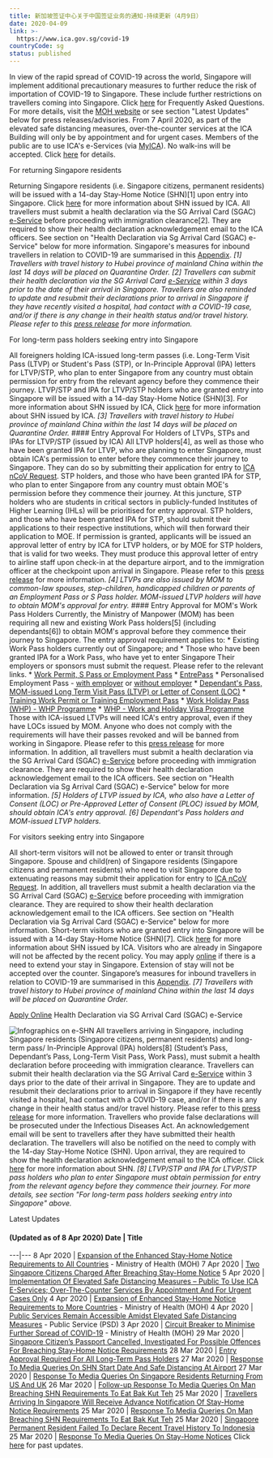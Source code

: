 ```yaml
---
title: 新加坡签证中心关于中国签证业务的通知-持续更新（4月9日）
date: 2020-04-09
link: >-
  https://www.ica.gov.sg/covid-19
countryCode: sg
status: published
---
```

In view of the rapid spread of COVID-19 across the world, Singapore will implement additional precautionary measures to further reduce the risk of importation of COVID-19 to Singapore. These include further restrictions on travellers coming into Singapore. Click [here](/docs/default-source/ica/publications/faqs-on-new-border-control-measures.pdf?sfvrsn=ebde3eb3_24 "FAQ on COVID-19") for Frequently Asked Questions. For more details, visit the [MOH website](https://www.moh.gov.sg/covid-19 "MOH: Updates on COVID-19 (Coronavirus Disease 2019) Local Situation") or see section "Latest Updates" below for press releases/advisories. From 7 April 2020, as part of the elevated safe distancing measures, over-the-counter services at the ICA Building will only be by appointment and for urgent cases. Members of the public are to use ICA's e-Services (via [MyICA](/redirect-links/myica)). No walk-ins will be accepted. Click [here](/covid-19/icab) for details.

For returning Singapore residents

Returning Singapore residents (i.e. Singapore citizens, permanent residents) will be issued with a 14-day Stay-Home Notice (SHN)[1] upon entry into Singapore. Click [here](/covid-19/shn) for more information about SHN issued by ICA. All travellers must submit a health declaration via the SG Arrival Card (SGAC) [e-Service](/eservicesandforms/e-arrival-card) before proceeding with immigration clearance[2]. They are required to show their health declaration acknowledgement email to the ICA officers. See section on "Health Declaration via Sg Arrival Card (SGAC) e-Service" below for more information. Singapore's measures for inbound travellers in relation to COVID-19 are summarised in this [Appendix](/docs/default-source/ica/publications/appendix-covid-19.pdf "Appendix: Singapore"). _[1] Travellers with travel history to Hubei province of mainland China within the last 14 days will be placed on Quarantine Order._ _[2] Travellers can submit their health declaration via the SG Arrival Card [e-Service](/eservicesandforms/e-arrival-card) within 3 days prior to the date of their arrival in Singapore. Travellers are also reminded to update and resubmit their declarations prior to arrival in Singapore if they have recently visited a hospital, had contact with a COVID-19 case, and/or if there is any change in their health status and/or travel history. Please refer to this [press release](/news-and-publications/media-releases/media-release/all-travellers-arriving-in-singapore-from-27-march-2020-0900-hours-must-submit-health-declaration-via-the-sg-arrival-card-e-service "All Travellers Arriving In Singapore From 27 March 2020, 0900 Hours, Must Submit Health Declaration Via The SG Arrival Card E-Service") for more information._

For long-term pass holders seeking entry into Singapore

All foreigners holding ICA-issued long-term passes (i.e. Long-Term Visit Pass (LTVP) or Student's Pass (STP), or In-Principle Approval (IPA) letters for LTVP/STP, who plan to enter Singapore from any country must obtain permission for entry from the relevant agency before they commence their journey. LTVP/STP and IPA for LTVP/STP holders who are granted entry into Singapore will be issued with a 14-day Stay-Home Notice (SHN)[3]. For more information about SHN issued by ICA, Click [here](/covid-19/shn "SHN issued by ICA") for more information about SHN issued by ICA. _[3] Travellers with travel history to Hubei province of mainland China within the last 14 days will be placed on Quarantine Order._ #### Entry Approval For Holders of LTVPs, STPs and IPAs for LTVP/STP (issued by ICA) All LTVP holders[4], as well as those who have been granted IPA for LTVP, who are planning to enter Singapore, must obtain ICA's permission to enter before they commence their journey to Singapore. They can do so by submitting their application for entry to [ICA nCoV Request](https://form.gov.sg/#!/5e3648e9405c180011dc5f9c). STP holders, and those who have been granted IPA for STP, who plan to enter Singapore from any country must obtain MOE's permission before they commence their journey. At this juncture, STP holders who are students in critical sectors in publicly-funded Institutes of Higher Learning (IHLs) will be prioritised for entry approval. STP holders, and those who have been granted IPA for STP, should submit their applications to their respective institutions, which will then forward their application to MOE. If permission is granted, applicants will be issued an approval letter of entry by ICA for LTVP holders, or by MOE for STP holders, that is valid for two weeks. They must produce this approval letter of entry to airline staff upon check-in at the departure airport, and to the immigration officer at the checkpoint upon arrival in Singapore. Please refer to this [press release](/news-and-publications/media-releases/media-release/entry-approval-required-for-all-long-term-pass-holders "Entry Approval Required For All Long-Term Pass Holders") for more information. _[4] LTVPs are also issued by MOM to common-law spouses, step-children, handicapped children or parents of an Employment Pass or S Pass holder. MOM-issued LTVP holders will have to obtain MOM's approval for entry._ #### Entry Approval for MOM's Work Pass Holders Currently, the Ministry of Manpower (MOM) has been requiring all new and existing Work Pass holders[5] (including dependants[6]) to obtain MOM's approval before they commence their journey to Singapore. The entry approval requirement applies to: * Existing Work Pass holders currently out of Singapore; and * Those who have been granted IPA for a Work Pass, who have yet to enter Singapore Their employers or sponsors must submit the request. Please refer to the relevant links. * [Work Permit, S Pass or Employment Pass](https://www.mom.gov.sg/covid-19) * [EntrePass](https://www.mom.gov.sg/passes-and-permits/entrepass/covid-19-precautionary-measures) * Personalised Employment Pass - [with employer](https://www.mom.gov.sg/covid-19) or [without employer](https://www.mom.gov.sg/passes-and-permits/personalised-employment-pass/covid-19-precautionary-measures) * [Dependant's Pass, MOM-issued Long Term Visit Pass (LTVP) or Letter of Consent (LOC)](https://www.mom.gov.sg/covid-19) * [Training Work Permit or Training Employment Pass](https://www.mom.gov.sg/covid-19) * [Work Holiday Pass (WHP) - WHP Programme](https://www.mom.gov.sg/passes-and-permits/work-holiday-programme/covid-19-precautionary-measures) * [WHP - Work and Holiday Visa Programme](https://www.mom.gov.sg/passes-and-permits/work-and-holiday-visa-programme/covid-19-precautionary-measures) Those with ICA-issued LTVPs will need ICA's entry approval, even if they have LOCs issued by MOM. Anyone who does not comply with the requirements will have their passes revoked and will be banned from working in Singapore. Please refer to this [press release](/news-and-publications/media-releases/media-release/entry-approval-required-for-all-long-term-pass-holders "Entry Approval Required For All Long-Term Pass Holders") for more information. In addition, all travellers must submit a health declaration via the SG Arrival Card (SGAC) [e-Service](/eservicesandforms/e-arrival-card) before proceeding with immigration clearance. They are required to show their health declaration acknowledgement email to the ICA officers. See section on "Health Declaration via Sg Arrival Card (SGAC) e-Service" below for more information. _[5] Holders of LTVP issued by ICA, who also have a Letter of Consent (LOC) or Pre-Approved Letter of Consent (PLOC) issued by MOM, should obtain ICA's entry approval._ _[6] Dependant's Pass holders and MOM-issued LTVP holders._

For visitors seeking entry into Singapore

All short-term visitors will not be allowed to enter or transit through Singapore. Spouse and child(ren) of Singapore residents (Singapore citizens and permanent residents) who need to visit Singapore due to extenuating reasons may submit their application for entry to [ICA nCoV Request](https://form.gov.sg/#!/5e3648e9405c180011dc5f9c). In addition, all travellers must submit a health declaration via the SG Arrival Card (SGAC) [e-Service](/eservicesandforms/e-arrival-card) before proceeding with immigration clearance. They are required to show their health declaration acknowledgement email to the ICA officers. See section on "Health Declaration via Sg Arrival Card (SGAC) e-Service" below for more information. Short-term visitors who are granted entry into Singapore will be issued with a 14-day Stay-Home Notice (SHN)[7]. Click [here](/covid-19/shn "SHN issued by ICA") for more information about SHN issued by ICA. Visitors who are already in Singapore will not be affected by the recent policy. You may apply [online](/esvclandingpage/extend) if there is a need to extend your stay in Singapore. Extension of stay will not be accepted over the counter. Singapore’s measures for inbound travellers in relation to COVID-19 are summarised in this [Appendix](/docs/default-source/ica/publications/appendix-covid-19.pdf "Appendix: Singapore"). _[7] Travellers with travel history to Hubei province of mainland China within the last 14 days will be placed on Quarantine Order._

[Apply Online](/eservicesandforms/e-arrival-card) Health Declaration via SG Arrival Card (SGAC) e-Service

![Infographics on e-SHN](/images/default-source/ica-images/contents/covid-19/eshn.jpg?sfvrsn=2432807b_4? "Electronic Stay-Home Notice") All travellers arriving in Singapore, including Singapore residents (Singapore citizens, permanent residents) and long-term pass/ In-Principle Approval (IPA) holders[8] (Student’s Pass, Dependant’s Pass, Long-Term Visit Pass, Work Pass), must submit a health declaration before proceeding with immigration clearance. Travellers can submit their health declaration via the SG Arrival Card [e-Service](https://eservices.ica.gov.sg/sgarrivalcard) within 3 days prior to the date of their arrival in Singapore. They are to update and resubmit their declarations prior to arrival in Singapore if they have recently visited a hospital, had contact with a COVID-19 case, and/or if there is any change in their health status and/or travel history. Please refer to this [press release](https://www.ica.gov.sg/news-and-publications/media-releases/media-release/all-travellers-arriving-in-singapore-from-27-march-2020-0900-hours-must-submit-health-declaration-via-the-sg-arrival-card-e-service "All Travellers Arriving In Singapore From 27 March 2020, 0900 Hours, Must Submit Health Declaration Via The SG Arrival Card E-Service") for more information. Travellers who provide false declarations will be prosecuted under the Infectious Diseases Act. An acknowledgement email will be sent to travellers after they have submitted their health declaration. The travellers will also be notified on the need to comply with the 14-day Stay-Home Notice (SHN). Upon arrival, they are required to show the health declaration acknowledgement email to the ICA officer. Click [here](/covid-19/shn "Stay-Home Notice issued by ICA") for more information about SHN. _[8] LTVP/STP and IPA for LTVP/STP pass holders who plan to enter Singapore must obtain permission for entry from the relevant agency before they commence their journey. For more details, see section "For long-term pass holders seeking entry into Singapore" above._

Latest Updates

#### (Updated as of 8 Apr 2020)  Date  | Title
---|---
8 Apr 2020 | [Expansion of the Enhanced Stay-Home Notice Requirements to All Countries](https://www.moh.gov.sg/news-highlights/details/expansion-of-the-enhanced-stay-home-notice-requirements-to-all-countries) \- Ministry of Health (MOH)
7 Apr 2020 | [Two Singapore Citizens Charged After Breaching Stay-Home Notice](https://www.ica.gov.sg/news-and-publications/media-releases/media-release/two-singapore-citizens-charged-after-breaching-stay-home-notice)
5 Apr 2020 | [Implementation Of Elevated Safe Distancing Measures – Public To Use ICA E-Services; Over-The-Counter Services By Appointment And For Urgent Cases Only](https://www.ica.gov.sg/news-and-publications/media-releases/media-release/implementation-of-elevated-safe-distancing-measures-public-to-use-ica-e-services-over-the-counter-services-by-appointment-and-for-urgent-cases-only)
4 Apr 2020 | [Expansion of Enhanced Stay-Home Notice Requirements to More Countries](https://www.moh.gov.sg/news-highlights/details/expansion-of-enhanced-stay-home-notice-requirements-to-more-countries) \- Ministry of Health (MOH)
4 Apr 2020 | [Public Services Remain Accessible Amidst Elevated Safe Distancing Measures](https://www.psd.gov.sg/press-room/press-releases/public-services-remain-accessible-amidst-elevated-safe-distancing-measures) \- Public Service (PSD)
3 Apr 2020 | [Circuit Breaker to Minimise Further Spread of COVID-19](https://www.moh.gov.sg/news-highlights/details/circuit-breaker-to-minimise-further-spread-of-covid-19) \- Ministry of Health (MOH)
29 Mar 2020 | [Singapore Citizen’s Passport Cancelled, Investigated For Possible Offences For Breaching Stay-Home Notice Requirements](https://www.ica.gov.sg/news-and-publications/media-releases/media-release/singapore-citizen-s-passport-cancelled-investigated-for-possible-offences-for-breaching-stay-home-notice-requirements)
28 Mar 2020 | [Entry Approval Required For All Long-Term Pass Holders](https://www.ica.gov.sg/news-and-publications/media-releases/media-release/entry-approval-required-for-all-long-term-pass-holders)
27 Mar 2020 | [Response To Media Queries On SHN Start Date And Safe Distancing At Airport](https://www.ica.gov.sg/news-and-publications/media-releases/media-release/response-to-media-queries-on-shn-start-date-and-safe-distancing-at-airport)
27 Mar 2020 | [Response To Media Queries On Singapore Residents Returning From US And UK](https://www.ica.gov.sg/news-and-publications/media-releases/media-release/response-to-media-queries-on-singapore-residents-returning-from-us-and-uk)
26 Mar 2020 | [Follow-up Response To Media Queries On Man Breaching SHN Requirements To Eat Bak Kut Teh](https://www.ica.gov.sg/news-and-publications/media-releases/media-release/follow-up-response-to-media-queries-on-man-breaching-shn-requirements-to-eat-bak-kut-teh)
25 Mar 2020 | [Travellers Arriving In Singapore Will Receive Advance Notification Of Stay-Home Notice Requirements](https://www.ica.gov.sg/news-and-publications/media-releases/media-release/travellers-arriving-in-singapore-will-receive-advance-notification-of-stay-home-notice-requirements)
25 Mar 2020 | [Response To Media Queries On Man Breaching SHN Requirements To Eat Bak Kut Teh](https://www.ica.gov.sg/news-and-publications/media-releases/media-release/response-to-media-queries-on-man-breaching-shn-requirements-to-eat-bak-kut-teh)
25 Mar 2020 | [Singapore Permanent Resident Failed To Declare Recent Travel History To Indonesia](https://www.ica.gov.sg/news-and-publications/media-releases/media-release/singapore-permanent-resident-failed-to-declare-recent-travel-history-to-indonesia)
25 Mar 2020 | [Response To Media Queries On Stay-Home Notices](https://www.ica.gov.sg/news-and-publications/media-releases/media-release/response-to-media-queries-on-stay-home-notices)
Click [here](/covid-19/past-updates) for past updates.
